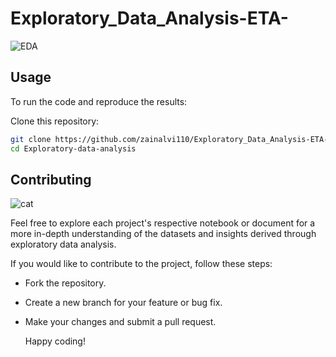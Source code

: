 # Exploratory_Data_Analysis-ETA-
![EDA](https://cdn.botpenguin.com/assets/website/Exploratory_Data_Analysis_1_5f8a1c6d39.webp)

## Usage

To run the code and reproduce the results:

Clone this repository:

```bash
git clone https://github.com/zainalvi110/Exploratory_Data_Analysis-ETA-.git
cd Exploratory-data-analysis
```
## Contributing
![cat](https://github.com/Sukanyasingh3/Regression-Stock_Prices/assets/113462236/1ea761ee-c0b2-4809-8049-d88982df32a9)

Feel free to explore each project's respective notebook or document for a more in-depth understanding of the datasets and insights derived through exploratory data analysis.

If you would like to contribute to the project, follow these steps:

 - Fork the repository.
 - Create a new branch for your feature or bug fix.
 - Make your changes and submit a pull request.

   Happy coding!
